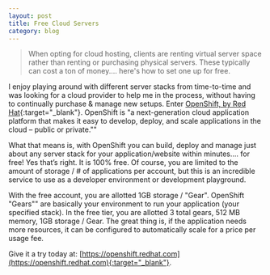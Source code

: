 ```yaml
---
layout: post
title: Free Cloud Servers
category: blog
---
```

	
> When opting for cloud hosting, clients are renting virtual server space rather than renting or purchasing physical servers. These typically can cost a ton of money.... here's how to set one up for free.

I enjoy playing around with different server stacks from time-to-time and was looking for a cloud provider to help me in the process, without having to continually purchase & manage new setups. Enter [OpenShift, by Red Hat](https://openshift.redhat.com){:target="_blank"}. OpenShift is "a next-generation cloud application platform that makes it easy to develop, deploy, and scale applications in the cloud – public or private.""

What that means is, with OpenShift you can build, deploy and manage just about any server stack for your application/website within minutes…. for free! Yes that’s right. It is 100% free. Of course, you are limited to the amount of storage / # of applications per account, but this is an incredible service to use as a developer environment or development playground.

With the free account, you are allotted 1GB storage / "Gear". OpenShift "Gears"" are basically your environment to run your application (your specified stack). In the free tier, you are allotted 3 total gears, 512 MB memory, 1GB storage / Gear. The great thing is, if the application needs more resources, it can be configured to automatically scale for a price per usage fee.

Give it a try today at: [https://openshift.redhat.com](https://openshift.redhat.com){:target="_blank"}.
